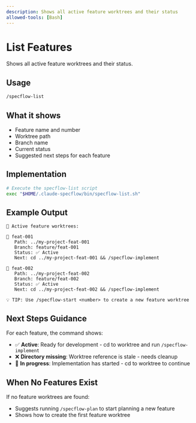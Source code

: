 ```yaml
---
description: Shows all active feature worktrees and their status
allowed-tools: [Bash]
---
```


# List Features

Shows all active feature worktrees and their status.

## Usage

```bash
/specflow-list
```

## What it shows

- Feature name and number
- Worktree path
- Branch name
- Current status
- Suggested next steps for each feature

## Implementation

```bash
# Execute the specflow-list script
exec "$HOME/.claude-specflow/bin/specflow-list.sh"
```

## Example Output

```
🌿 Active feature worktrees:

📁 feat-001
   Path: ../my-project-feat-001
   Branch: feature/feat-001
   Status: ✅ Active
   Next: cd ../my-project-feat-001 && /specflow-implement

📁 feat-002
   Path: ../my-project-feat-002
   Branch: feature/feat-002
   Status: ✅ Active
   Next: cd ../my-project-feat-002 && /specflow-implement

💡 TIP: Use /specflow-start <number> to create a new feature worktree
```

## Next Steps Guidance

For each feature, the command shows:

- ✅ **Active**: Ready for development - cd to worktree and run `/specflow-implement`
- ❌ **Directory missing**: Worktree reference is stale - needs cleanup
- 🚧 **In progress**: Implementation has started - cd to worktree to continue

## When No Features Exist

If no feature worktrees are found:

- Suggests running `/specflow-plan` to start planning a new feature
- Shows how to create the first feature worktree
